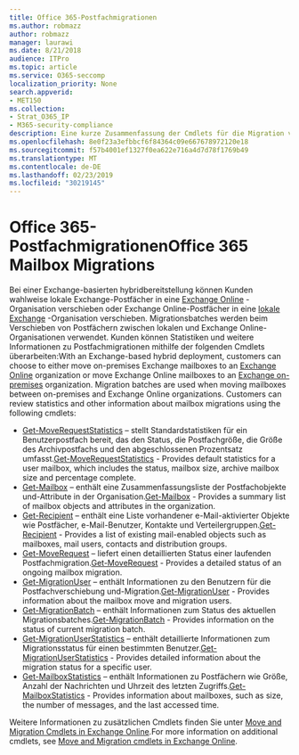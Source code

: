 ```yaml
---
title: Office 365-Postfachmigrationen
ms.author: robmazz
author: robmazz
manager: laurawi
ms.date: 8/21/2018
audience: ITPro
ms.topic: article
ms.service: O365-seccomp
localization_priority: None
search.appverid:
- MET150
ms.collection:
- Strat_O365_IP
- M365-security-compliance
description: Eine kurze Zusammenfassung der Cmdlets für die Migration von Office 365-Postfächern.
ms.openlocfilehash: 8e0f23a3efbbcf6f84364c09e667678972120e18
ms.sourcegitcommit: f57b4001ef1327f0ea622e716a4d7d78f1769b49
ms.translationtype: MT
ms.contentlocale: de-DE
ms.lasthandoff: 02/23/2019
ms.locfileid: "30219145"
---
```

# <a name="office-365-mailbox-migrations"></a><span data-ttu-id="157c7-103">Office 365-Postfachmigrationen</span><span class="sxs-lookup"><span data-stu-id="157c7-103">Office 365 Mailbox Migrations</span></span>
<span data-ttu-id="157c7-p101">Bei einer Exchange-basierten hybridbereitstellung können Kunden wahlweise lokale Exchange-Postfächer in eine [Exchange Online](https://docs.microsoft.com/Exchange/exchange-online) -Organisation verschieben oder Exchange Online-Postfächer in eine [lokale Exchange](https://docs.microsoft.com/Exchange/exchange-server) -Organisation verschieben. Migrationsbatches werden beim Verschieben von Postfächern zwischen lokalen und Exchange Online-Organisationen verwendet. Kunden können Statistiken und weitere Informationen zu Postfachmigrationen mithilfe der folgenden Cmdlets überarbeiten:</span><span class="sxs-lookup"><span data-stu-id="157c7-p101">With an Exchange-based hybrid deployment, customers can choose to either move on-premises Exchange mailboxes to an [Exchange Online](https://docs.microsoft.com/Exchange/exchange-online) organization or move Exchange Online mailboxes to an [Exchange on-premises](https://docs.microsoft.com/Exchange/exchange-server) organization. Migration batches are used when moving mailboxes between on-premises and Exchange Online organizations. Customers can review statistics and other information about mailbox migrations using the following cmdlets:</span></span>

- <span data-ttu-id="157c7-107">[Get-MoveRequestStatistics](https://docs.microsoft.com/powershell/module/exchange/move-and-migration/Get-MoveRequestStatistics?view=exchange-ps) – stellt Standardstatistiken für ein Benutzerpostfach bereit, das den Status, die Postfachgröße, die Größe des Archivpostfachs und den abgeschlossenen Prozentsatz umfasst.</span><span class="sxs-lookup"><span data-stu-id="157c7-107">[Get-MoveRequestStatistics](https://docs.microsoft.com/powershell/module/exchange/move-and-migration/Get-MoveRequestStatistics?view=exchange-ps) - Provides default statistics for a user mailbox, which includes the status, mailbox size, archive mailbox size and percentage complete.</span></span>
- <span data-ttu-id="157c7-108">[Get-Mailbox](https://docs.microsoft.com/powershell/module/exchange/mailboxes/Get-Mailbox?view=exchange-ps
) – enthält eine Zusammenfassungsliste der Postfachobjekte und-Attribute in der Organisation.</span><span class="sxs-lookup"><span data-stu-id="157c7-108">[Get-Mailbox](https://docs.microsoft.com/powershell/module/exchange/mailboxes/Get-Mailbox?view=exchange-ps
) - Provides a summary list of mailbox objects and attributes in the organization.</span></span>
- <span data-ttu-id="157c7-109">[Get-Recipient](https://docs.microsoft.com/powershell/module/exchange/users-and-groups/Get-Recipient?view=exchange-ps) – enthält eine Liste vorhandener e-Mail-aktivierter Objekte wie Postfächer, e-Mail-Benutzer, Kontakte und Verteilergruppen.</span><span class="sxs-lookup"><span data-stu-id="157c7-109">[Get-Recipient](https://docs.microsoft.com/powershell/module/exchange/users-and-groups/Get-Recipient?view=exchange-ps) - Provides a list of existing mail-enabled objects such as mailboxes, mail users, contacts and distribution groups.</span></span>
- <span data-ttu-id="157c7-110">[Get-MoveRequest](https://docs.microsoft.com/powershell/module/exchange/move-and-migration/Get-MoveRequest?view=exchange-ps) – liefert einen detaillierten Status einer laufenden Postfachmigration.</span><span class="sxs-lookup"><span data-stu-id="157c7-110">[Get-MoveRequest](https://docs.microsoft.com/powershell/module/exchange/move-and-migration/Get-MoveRequest?view=exchange-ps) - Provides a detailed status of an ongoing mailbox migration.</span></span>
- <span data-ttu-id="157c7-111">[Get-MigrationUser](https://docs.microsoft.com/powershell/module/exchange/move-and-migration/Get-MigrationUser?view=exchange-ps) – enthält Informationen zu den Benutzern für die Postfachverschiebung und-Migration.</span><span class="sxs-lookup"><span data-stu-id="157c7-111">[Get-MigrationUser](https://docs.microsoft.com/powershell/module/exchange/move-and-migration/Get-MigrationUser?view=exchange-ps) - Provides information about the mailbox move and migration users.</span></span>
- <span data-ttu-id="157c7-112">[Get-MigrationBatch](https://docs.microsoft.com/powershell/module/exchange/move-and-migration/Get-MigrationBatch?view=exchange-ps) – enthält Informationen zum Status des aktuellen Migrationsbatches.</span><span class="sxs-lookup"><span data-stu-id="157c7-112">[Get-MigrationBatch](https://docs.microsoft.com/powershell/module/exchange/move-and-migration/Get-MigrationBatch?view=exchange-ps) - Provides information on the status of current migration batch.</span></span>
- <span data-ttu-id="157c7-113">[Get-MigrationUserStatistics](https://docs.microsoft.com/powershell/module/exchange/move-and-migration/Get-MigrationUserStatistics?view=exchange-ps) – enthält detaillierte Informationen zum Migrationsstatus für einen bestimmten Benutzer.</span><span class="sxs-lookup"><span data-stu-id="157c7-113">[Get-MigrationUserStatistics](https://docs.microsoft.com/powershell/module/exchange/move-and-migration/Get-MigrationUserStatistics?view=exchange-ps) - Provides detailed information about the migration status for a specific user.</span></span>
- <span data-ttu-id="157c7-114">[Get-MailboxStatistics](https://docs.microsoft.com/powershell/module/exchange/mailboxes/Get-MailboxStatistics?view=exchange-ps) – enthält Informationen zu Postfächern wie Größe, Anzahl der Nachrichten und Uhrzeit des letzten Zugriffs.</span><span class="sxs-lookup"><span data-stu-id="157c7-114">[Get-MailboxStatistics](https://docs.microsoft.com/powershell/module/exchange/mailboxes/Get-MailboxStatistics?view=exchange-ps) - Provides information about mailboxes, such as size, the number of messages, and the last accessed time.</span></span>

<span data-ttu-id="157c7-115">Weitere Informationen zu zusätzlichen Cmdlets finden Sie unter [Move and Migration Cmdlets in Exchange Online](https://docs.microsoft.com/powershell/exchange/exchange-online/exchange-online-powershell?view=exchange-ps).</span><span class="sxs-lookup"><span data-stu-id="157c7-115">For more information on additional cmdlets, see [Move and Migration cmdlets in Exchange Online](https://docs.microsoft.com/powershell/exchange/exchange-online/exchange-online-powershell?view=exchange-ps).</span></span>
